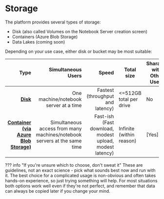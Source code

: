 # Storage

The platform provides several types of storage:

- Disk (also called Volumes on the Notebook Server creation screen)
- Containers (Azure Blob Storage)
- Data Lakes (coming soon)

Depending on your use case, either disk or bucket may be most suitable:

|                               Type |                                                       Simultaneous Users |                                                   Speed | Total size               | Sharable with Other Users |
| ---------------------------------: | -----------------------------------------------------------------------: | ------------------------------------------------------: | ------------------------ | ------------------------- |
|               **[Disk](Disks.md)** |                                    One machine/notebook server at a time |                        Fastest (throughput and latency) | <=512GB total per drive  | No                        |
| **[Container (via Azure Blob Storage)](AzureBlobStorage.md)** | Simultaneous access from many machines/notebook servers at the same time | Fast-ish (Fast download, modest upload, modest latency) | Infinite (within reason) | [Yes]                     |

<!-- prettier-ignore -->
??? info "If you're unsure which to choose, don't sweat it"
    These are guidelines, not an exact science - pick what sounds best now and run with it.  The best choice for a complicated usage is non-obvious and often takes hands-on experience, so just trying something will help.  For most situations both options work well even if they're not perfect, and remember that data can always be copied later if you change your mind.
